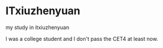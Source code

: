 # ITxiuzhenyuan
my study in itxiuzhenyuan


I was a college student and I don't pass the CET4 at least now.
